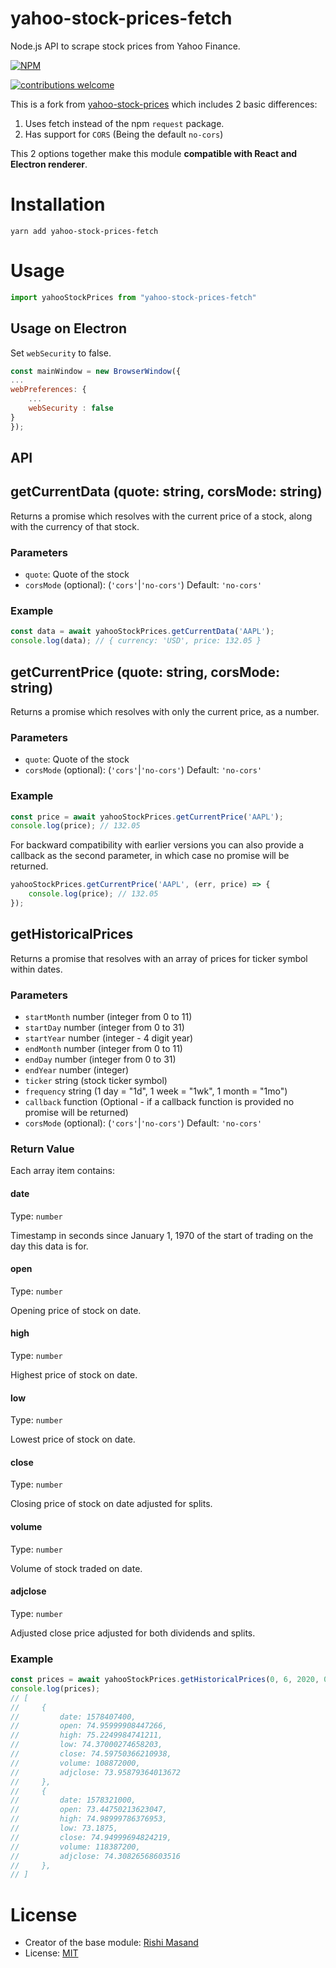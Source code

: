 # yahoo-stock-prices-fetch
Node.js API to scrape stock prices from Yahoo Finance.

[![NPM](https://nodei.co/npm/yahoo-stock-prices.png?mini=true)](https://npmjs.org/package/yahoo-stock-prices)

[![contributions welcome](https://img.shields.io/badge/contributions-welcome-brightgreen.svg?style=flat)](https://github.com/darthbatman/yahoo-stock-prices)

This is a fork from [yahoo-stock-prices](https://github.com/darthbatman/yahoo-stock-prices) which includes 2 basic differences:

1. Uses fetch instead of the npm `request` package.
2. Has support for `CORS` (Being the default `no-cors`)

This 2 options together make this module **compatible with React and Electron renderer**.

# Installation

```
yarn add yahoo-stock-prices-fetch
```

# Usage

```js
import yahooStockPrices from "yahoo-stock-prices-fetch"
```

## Usage on Electron

Set `webSecurity` to false.

```js
const mainWindow = new BrowserWindow({
...
webPreferences: {
    ...
    webSecurity : false
}
});
```
## API

## getCurrentData (quote: string, corsMode: string)

Returns a promise which resolves with the current price of a stock, along with the currency of that stock.

### Parameters

 - `quote`: Quote of the stock
 - `corsMode` (optional): (`'cors'`|`'no-cors'`) Default: `'no-cors'`

### Example

```js
const data = await yahooStockPrices.getCurrentData('AAPL');
console.log(data); // { currency: 'USD', price: 132.05 }
```

## getCurrentPrice (quote: string, corsMode: string)

Returns a promise which resolves with only the current price, as a number.

### Parameters

 - `quote`: Quote of the stock
 - `corsMode` (optional): (`'cors'`|`'no-cors'`) Default: `'no-cors'`

### Example

```js
const price = await yahooStockPrices.getCurrentPrice('AAPL');
console.log(price); // 132.05
```

For backward compatibility with earlier versions you can also provide a callback as the second parameter, in which case no promise will be returned.

```js
yahooStockPrices.getCurrentPrice('AAPL', (err, price) => {
    console.log(price); // 132.05
});
```

## getHistoricalPrices

Returns a promise that resolves with an array of prices for ticker symbol within dates.

### Parameters

- `startMonth` number (integer from 0 to 11)
- `startDay` number (integer from 0 to 31)
- `startYear` number (integer - 4 digit year)
- `endMonth` number (integer from 0 to 11)
- `endDay` number (integer from 0 to 31)
- `endYear` number (integer)
- `ticker` string (stock ticker symbol)
- `frequency` string (1 day = "1d", 1 week = "1wk", 1 month = "1mo")
- `callback` function (Optional - if a callback function is provided no promise will be returned)
 - `corsMode` (optional): (`'cors'`|`'no-cors'`) Default: `'no-cors'`


### Return Value

Each array item contains:

#### date

Type: `number`

Timestamp in seconds since January 1, 1970 of the start of trading on the day this data is for.

#### open

Type: `number`

Opening price of stock on date.

#### high

Type: `number`

Highest price of stock on date.

#### low

Type: `number`

Lowest price of stock on date.

#### close

Type: `number`

Closing price of stock on date adjusted for splits.

#### volume

Type: `number`

Volume of stock traded on date.

#### adjclose

Type: `number`

Adjusted close price adjusted for both dividends and splits.

### Example

```js
const prices = await yahooStockPrices.getHistoricalPrices(0, 6, 2020, 0, 8, 2020, 'AAPL', '1d');
console.log(prices);
// [
//     {
//         date: 1578407400,
//         open: 74.95999908447266,
//         high: 75.2249984741211,
//         low: 74.37000274658203,
//         close: 74.59750366210938,
//         volume: 108872000,
//         adjclose: 73.95879364013672
//     },
//     {
//         date: 1578321000,
//         open: 73.44750213623047,
//         high: 74.98999786376953,
//         low: 73.1875,
//         close: 74.94999694824219,
//         volume: 118387200,
//         adjclose: 74.30826568603516
//     },
// ]
```

# License

- Creator of the base module: [Rishi Masand](https://github.com/darthbatman)
- License: [MIT](./license)
